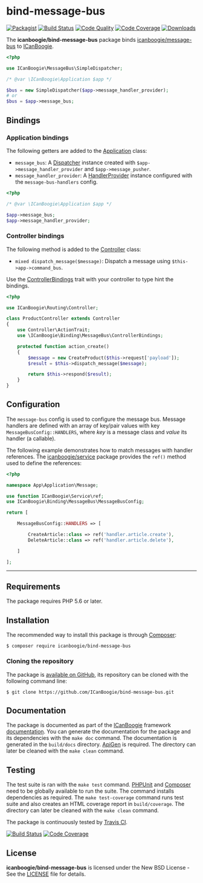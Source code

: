 # bind-message-bus

[![Packagist](https://img.shields.io/packagist/v/icanboogie/bind-message-bus.svg)](https://packagist.org/packages/icanboogie/bind-message-bus)
[![Build Status](https://img.shields.io/travis/ICanBoogie/bind-message-bus.svg)](http://travis-ci.org/ICanBoogie/bind-message-bus)
[![Code Quality](https://img.shields.io/scrutinizer/g/ICanBoogie/bind-message-bus.svg)](https://scrutinizer-ci.com/g/ICanBoogie/bind-message-bus)
[![Code Coverage](https://img.shields.io/coveralls/ICanBoogie/bind-message-bus.svg)](https://coveralls.io/r/ICanBoogie/bind-message-bus)
[![Downloads](https://img.shields.io/packagist/dt/icanboogie/bind-message-bus.svg)](https://packagist.org/packages/icanboogie/bind-message-bus/stats)

The **icanboogie/bind-message-bus** package binds [icanboogie/message-bus][] to [ICanBoogie][].

```php
<?php

use ICanBoogie\MessageBus\SimpleDispatcher;

/* @var \ICanBoogie\Application $app */

$bus = new SimpleDispatcher($app->message_handler_provider);
# or
$bus = $app->message_bus;
```





## Bindings





### Application bindings

The following getters are added to the [Application][] class:

- `message_bus`: A [Dispatcher][] instance created with `$app->message_handler_provider` and
`$app->message_pusher`.
- `message_handler_provider`: A [HandlerProvider][] instance configured with the
`message-bus-handlers` config.

```php
<?php

/* @var \ICanBoogie\Application $app */

$app->message_bus;
$app->message_handler_provider;
```





### Controller bindings

The following method is added to the [Controller][] class:

- `mixed dispatch_message($message)`: Dispatch a message using `$this->app->command_bus`.

Use the [ControllerBindings][] trait with your controller to type hint the bindings.

```php
<?php

use ICanBoogie\Routing\Controller;

class ProductController extends Controller
{
	use Controller\ActionTrait;
	use \ICanBoogie\Binding\MessageBus\ControllerBindings;

	protected function action_create()
	{
		$message = new CreateProduct($this->request['payload']);
		$result = $this->dispatch_message($message);

		return $this->respond($result);
	}
}
```





## Configuration
 
The `message-bus` config is used to configure the message bus. Message handlers are defined with an
array of key/pair values with key `MessageBusConfig::HANDLERS`, where _key_ is a message class and
_value_ its handler (a callable).

The following example demonstrates how to match messages with handler references. The
[icanboogie/service][] package provides the `ref()` method used to define the references:

```php
<?php

namespace App\Application\Message;

use function ICanBoogie\Service\ref;
use ICanBoogie\Binding\MessageBus\MessageBusConfig;

return [

	MessageBusConfig::HANDLERS => [

	    CreateArticle::class => ref('handler.article.create'),
	    DeleteArticle::class => ref('handler.article.delete'),

	]

];
```





----------





## Requirements

The package requires PHP 5.6 or later.





## Installation

The recommended way to install this package is through [Composer](http://getcomposer.org/):

	$ composer require icanboogie/bind-message-bus





### Cloning the repository

The package is [available on GitHub][], its repository can be cloned with the following command
line:

	$ git clone https://github.com/ICanBoogie/bind-message-bus.git





## Documentation

The package is documented as part of the [ICanBoogie][] framework [documentation][]. You can
generate the documentation for the package and its dependencies with the `make doc` command. The
documentation is generated in the `build/docs` directory. [ApiGen](http://apigen.org/) is required.
The directory can later be cleaned with the `make clean` command.





## Testing

The test suite is ran with the `make test` command. [PHPUnit](https://phpunit.de/) and
[Composer](http://getcomposer.org/) need to be globally available to run the suite. The command
installs dependencies as required. The `make test-coverage` command runs test suite and also creates
an HTML coverage report in `build/coverage`. The directory can later be cleaned with the `make
clean` command.

The package is continuously tested by [Travis CI](http://about.travis-ci.org/).

[![Build Status](https://img.shields.io/travis/ICanBoogie/bind-message-bus.svg)](http://travis-ci.org/ICanBoogie/bind-message-bus)
[![Code Coverage](https://img.shields.io/coveralls/ICanBoogie/bind-message-bus.svg)](https://coveralls.io/r/ICanBoogie/bind-message-bus)





## License

**icanboogie/bind-message-bus** is licensed under the New BSD License - See the [LICENSE](LICENSE) file for details.





[ICanBoogie]:                   https://icanboogie.org
[Dispatcher]:                   https://icanboogie.org/api/message-bus/master/class-ICanBoogie.MessageBus.Dispatcher.html
[HandlerProvider]:              https://icanboogie.org/api/message-bus/master/class-ICanBoogie.MessageBus.HandlerProvider.html
[Controller]:                   https://icanboogie.org/api/routing/master/class-ICanBoogie.Routing.Controller.html
[documentation]:                https://icanboogie.org/api/bind-message-bus/master/
[ControllerBindings]:           https://icanboogie.org/api/bind-message-bus/master/class-ICanBoogie.Binding.MessageBus.ControllerBindings.html
[Application]:                  https://icanboogie.org/docs/4.0/the-application-class
[available on GitHub]:          https://github.com/ICanBoogie/bind-message-bus
[icanboogie/message-bus]:       https://github.com/ICanBoogie/message-bus
[icanboogie/service]:           https://github.com/ICanBoogie/Service

